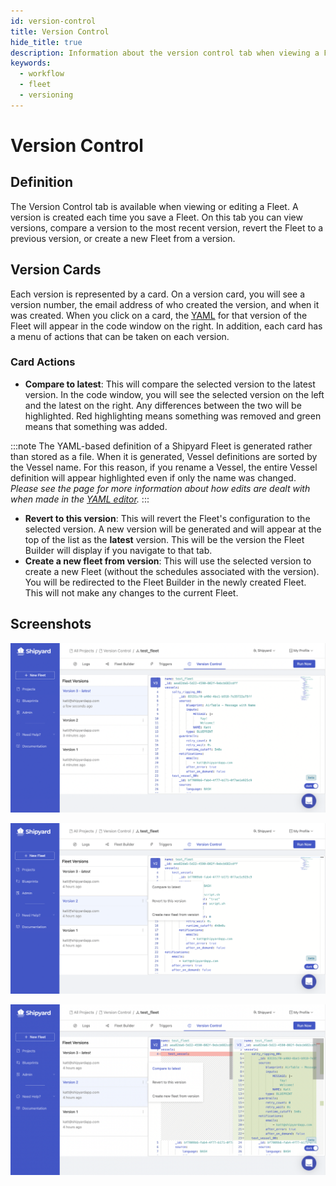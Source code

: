 ```yaml
---
id: version-control
title: Version Control
hide_title: true
description: Information about the version control tab when viewing a Fleet.
keywords:
  - workflow
  - fleet
  - versioning
---
```


# Version Control

## Definition

The Version Control tab is available when viewing or editing a Fleet. A version is created each time you save a Fleet. On this tab you can view versions, compare a version to the most recent version, revert the Fleet to a previous version, or create a new Fleet from a version.

## Version Cards

Each version is represented by a card. On a version card, you will see a version number, the email address of who created the version, and when it was created. When you click on a card, the [YAML](yaml-editor.md) for that version of the Fleet will appear in the code window on the right. In addition, each card has a menu of actions that can be taken on each version. 

### Card Actions
- **Compare to latest**: This will compare the selected version to the latest version. In the code window, you will see the selected version on the left and the latest on the right. Any differences between the two will be highlighted. Red highlighting means something was removed and green means that something was added.

:::note
The YAML-based definition of a Shipyard Fleet is generated rather than stored as a file. When it is generated, Vessel definitions are sorted by the Vessel name. For this reason, if you rename a Vessel, the entire Vessel definition will appear highlighted even if only the name was changed. *Please see the page for more information about how edits are dealt with when made in the [YAML editor](yaml-editor.md).*
:::

- **Revert to this version**: This will revert the Fleet's configuration to the selected version. A new version will be generated and will appear at the top of the list as the **latest** version. This will be the version the Fleet Builder will display if you navigate to that tab.
- **Create a new fleet from version**: This will use the selected version to create a new Fleet (without the schedules associated with the version). You will be redirected to the Fleet Builder in the newly created Fleet. This will not make any changes to the current Fleet.

## Screenshots
![Version Control Overview](./../../.gitbook/assets/version-control-overview-1.png)

![Version Card Actions](./../../.gitbook/assets/version-control-version-card-1.png)

![Version Card - Compare versions](./../../.gitbook/assets/version-control-version-card-2.png)
